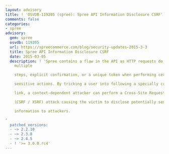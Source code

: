 ```yaml
---
layout: advisory
title: ! 'OSVDB-119205 (spree): Spree API Information Disclosure CSRF'
comments: false
categories:
- spree
advisory:
  gem: spree
  osvdb: 119205
  url: https://spreecommerce.com/blog/security-updates-2015-3-3
  title: Spree API Information Disclosure CSRF
  date: 2015-03-05
  description: ! 'Spree contains a flaw in the API as HTTP requests do not require
    multiple

    steps, explicit confirmation, or a unique token when performing certain

    sensitive actions. By tricking a user into following a specially crafted

    link, a context-dependent attacker can perform a Cross-Site Request Forgery

    (CSRF / XSRF) attack causing the victim to disclose potentially sensitive

    information to attackers.

'
  patched_versions:
  - ~> 2.2.10
  - ~> 2.3.8
  - ~> 2.4.5
  - ! '>= 3.0.0.rc4'
---
```

